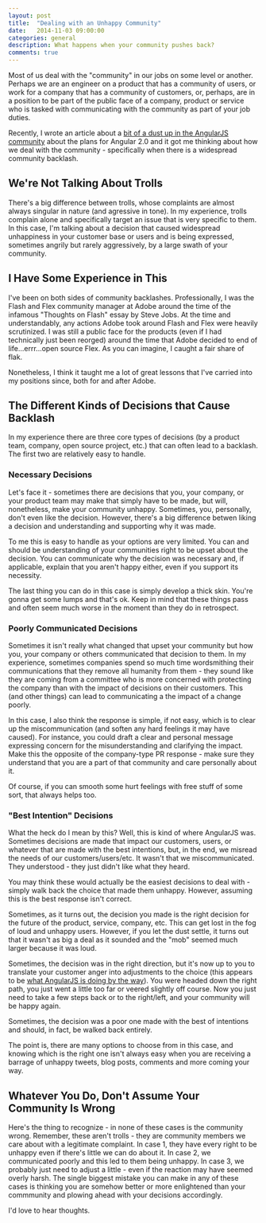 ```yaml
---
layout: post
title:  "Dealing with an Unhappy Community"
date:   2014-11-03 09:00:00
categories: general
description: What happens when your community pushes back?
comments: true
---
```


Most of us deal with the "community" in our jobs on some level or another. Perhaps we are an engineer on a product that has a community of users, or work for a company that has a community of customers, or, perhaps, are in a position to be part of the public face of a company, product or service who is tasked with communicating with the community as part of your job duties.

Recently, I wrote an article about a [bit of a dust up in the AngularJS community](http://developer.telerik.com/featured/can-angularjs-maintain-dominance/) about the plans for Angular 2.0 and it got me thinking about how we deal with the community - specifically when there is a widespread community backlash.
<!--more-->

## We're Not Talking About Trolls

There's a big difference between trolls, whose complaints are almost always singular in nature (and agressive in tone). In my experience, trolls complain alone and specifically target an issue that is very specific to them. In this case, I'm talking about a decision that caused widespread unhappiness in your customer base or users and is being expressed, sometimes angrily but rarely aggressively, by a large swath of your community.

## I Have Some Experience in This

I've been on both sides of community backlashes. Professionally, I was the Flash and Flex community manager at Adobe around the time of the infamous "Thoughts on Flash" essay by Steve Jobs. At the time and understandably, any actions Adobe took around Flash and Flex were heavily scrutinized. I was still a public face for the products (even if I had technically just been reorged) around the time that Adobe decided to end of life...errr...open source Flex. As you can imagine, I caught a fair share of flak.

Nonetheless, I think it taught me a lot of great lessons that I've carried into my positions since, both for and after Adobe.

## The Different Kinds of Decisions that Cause Backlash

In my experience there are three core types of decisions (by a product team, company, open source project, etc.) that can often lead to a backlash. The first two are relatively easy to handle.

### Necessary Decisions

Let's face it - sometimes there are decisions that you, your company, or your product team may make that simply have to be made, but will, nonetheless, make your community unhappy. Sometimes, you, personally, don't even like the decision. However, there's a big difference betwen liking a decision and understanding and supporting why it was made.

To me this is easy to handle as your options are very limited. You can and should be understanding of your communities right to be upset about the decision. You can communicate why the decision was necessary and, if applicable, explain that you aren't happy either, even if you support its necessity.

The last thing you can do in this case is simply develop a thick skin. You're gonna get some lumps and that's ok. Keep in mind that these things pass and often seem much worse in the moment than they do in retrospect.

### Poorly Communicated Decisions

Sometimes it isn't really what changed that upset your community but how you, your company or others communicated that decision to them. In my experience, sometimes companies spend so much time wordsmithing their communications that they remove all humanity from them - they sound like they are coming from a committee who is more concerned with protecting the company than with the impact of decisions on their customers. This (and other things) can lead to communicating a the impact of a change poorly.

In this case, I also think the response is simple, if not easy, which is to clear up the miscommunication (and soften any hard feelings it may have caused). For instance, you could draft a clear and personal message expressing concern for the misunderstanding and clarifying the impact. Make this the opposite of the company-type PR response - make sure they understand that you are a part of that community and care personally about it.

Of course, if you can smooth some hurt feelings with free stuff of some sort, that always helps too.

### "Best Intention" Decisions

What the heck do I mean by this? Well, this is kind of where AngularJS was. Sometimes decisions are made that impact our customers, users, or whatever that are made with the best intentions, but, in the end, we misread the needs of our customers/users/etc. It wasn't that we miscommunicated. They understood - they just didn't like what they heard.

You may think these would actually be the easiest decisions to deal with - simply walk back the choice that made them unhappy. However, assuming this is the best response isn't correct.

Sometimes, as it turns out, the decision you made is the right decision for the future of the product, service, company, etc. This can get lost in the fog of loud and unhappy users. However, if you let the dust settle, it turns out that it wasn't as big a deal as it sounded and the "mob" seemed much larger because it was loud.

Sometimes, the decision was in the right direction, but it's now up to you to translate your customer anger into adjustments to the choice (this appears to be [what AngularJS is doing by the way](https://github.com/angular/angular/issues/133)). You were headed down the right path, you just went a little too far or veered slightly off course. Now you just need to take a few steps back or to the right/left, and your community will be happy again.

Sometimes, the decision was a poor one made with the best of intentions and should, in fact, be walked back entirely.

The point is, there are many options to choose from in this case, and knowing which is the right one isn't always easy when you are receiving a barrage of unhappy tweets, blog posts, comments and more coming your way.

## Whatever You Do, Don't Assume Your Community Is Wrong

Here's the thing to recognize - in none of these cases is the community wrong. Remember, these aren't trolls - they are community members we care about with a legitimate complaint. In case 1, they have every right to be unhappy even if there's little we can do about it. In case 2, we communicated poorly and this led to them being unhappy. In case 3, we probably just need to adjust a little - even if the reaction may have seemed overly harsh. The single biggest mistake you can make in any of these cases is thinking you are somehow better or more enlightened than your commmunity and plowing ahead with your decisions accordingly.

I'd love to hear thoughts.